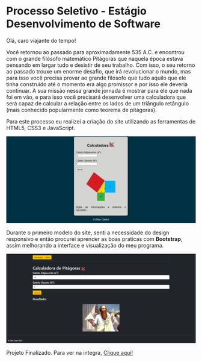 # Processo Seletivo - Estágio Desenvolvimento de Software
 
Olá, caro viajante do tempo!

Você retornou ao passado para aproximadamente 535 A.C. e encontrou com o grande
filósofo matemático Pitágoras que naquela época estava pensando em largar tudo e desistir
de seu trabalho. Com isso, o seu retorno ao passado trouxe um enorme desafio, que irá
revolucionar o mundo, mas para isso você precisa provar ao grande filósofo que tudo aquilo
que ele tinha construído até o momento era algo promissor e por isso ele deveria continuar.
A sua missão nessa grande jornada é mostrar para ele que nada foi em vão, e para isso você
precisará desenvolver uma calculadora que será capaz de calcular a relação entre os lados de
um triângulo retângulo (mais conhecido popularmente como teorema de pitágoras).


Para este processo eu realizei a criação do site utilizando as ferramentas de HTML5, CSS3 e JavaScript. 

![layout antigo](imagens/layoutantigo.png)

Durante o primeiro modelo do site, senti a necessidade do design responsivo e então procurei aprender as boas praticas com **Bootstrap**, assim melhorando a interface e visualização do meu programa.

![layout antigo](imagens/layoutnovo.png)

Projeto Finalizado. Para ver na integra, [Clique aqui!](https://eliascastrosousa.github.io/DesafioCromai/)


